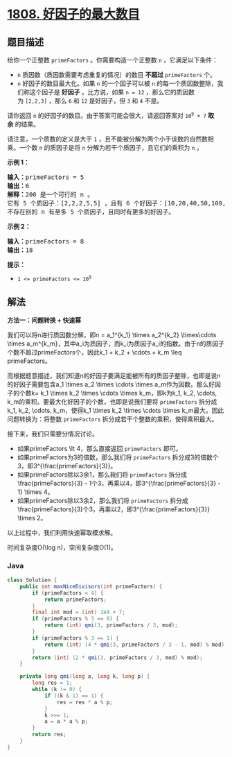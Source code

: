 # [1808. 好因子的最大数目](https://leetcode.cn/problems/maximize-number-of-nice-divisors)

## 题目描述

<p>给你一个正整数 <code>primeFactors</code> 。你需要构造一个正整数 <code>n</code> ，它满足以下条件：</p>

<ul>
	<li><code>n</code> 质因数（质因数需要考虑重复的情况）的数目 <strong>不超过 </strong><code>primeFactors</code> 个。</li>
	<li><code>n</code> 好因子的数目最大化。如果 <code>n</code> 的一个因子可以被 <code>n</code> 的每一个质因数整除，我们称这个因子是 <strong>好因子</strong> 。比方说，如果 <code>n = 12</code> ，那么它的质因数为 <code>[2,2,3]</code> ，那么 <code>6</code> 和 <code>12</code> 是好因子，但 <code>3</code> 和 <code>4</code> 不是。</li>
</ul>

<p>请你返回 <code>n</code> 的好因子的数目。由于答案可能会很大，请返回答案对 <code>10<sup>9</sup> + 7</code> <b>取余</b> 的结果。</p>

<p>请注意，一个质数的定义是大于 <code>1</code> ，且不能被分解为两个小于该数的自然数相乘。一个数 <code>n</code> 的质因子是将 <code>n</code> 分解为若干个质因子，且它们的乘积为 <code>n</code> 。</p>



<p><strong>示例 1：</strong></p>

<pre>
<b>输入：</b>primeFactors = 5
<strong>输出：</strong>6
<b>解释：</b>200 是一个可行的 n 。
它有 5 个质因子：[2,2,2,5,5] ，且有 6 个好因子：[10,20,40,50,100,200] 。
不存在别的 n 有至多 5 个质因子，且同时有更多的好因子。
</pre>

<p><strong>示例 2：</strong></p>

<pre>
<b>输入：</b>primeFactors = 8
<b>输出：</b>18
</pre>



<p><strong>提示：</strong></p>

<ul>
	<li><code>1 <= primeFactors <= 10<sup>9</sup></code></li>
</ul>

## 解法

**方法一：问题转换 + 快速幂**

我们可以将n进行质因数分解，即n = a_1^{k_1} \times a_2^{k_2} \times\cdots \times a_m^{k_m}，其中a_i为质因子，而k_i为质因子a_i的指数。由于n的质因子个数不超过primeFactors个，因此k_1 + k_2 + \cdots + k_m \leq primeFactors。

而根据题意描述，我们知道n的好因子要满足能被所有的质因子整除，也即是说n的好因子需要包含a_1 \times a_2 \times \cdots \times a_m作为因数。那么好因子的个数k= k_1 \times k_2 \times \cdots \times k_m，即k为k_1, k_2, \cdots, k_m的乘积。要最大化好因子的个数，也即是说我们要将 `primeFactors` 拆分成k_1, k_2, \cdots, k_m，使得k_1 \times k_2 \times \cdots \times k_m最大。因此问题转换为：将整数 `primeFactors` 拆分成若干个整数的乘积，使得乘积最大。

接下来，我们只需要分情况讨论。

-   如果primeFactors \lt 4，那么直接返回 `primeFactors` 即可。
-   如果primeFactors为3的倍数，那么我们将 `primeFactors` 拆分成3的倍数个3，即3^{\frac{primeFactors}{3}}。
-   如果primeFactors除以3余1，那么我们将 `primeFactors` 拆分成\frac{primeFactors}{3} - 1个3，再乘以4，即3^{\frac{primeFactors}{3} - 1} \times 4。
-   如果primeFactors除以3余2，那么我们将 `primeFactors` 拆分成\frac{primeFactors}{3}个3，再乘以2，即3^{\frac{primeFactors}{3}} \times 2。

以上过程中，我们利用快速幂取模求解。

时间复杂度O(\log n)，空间复杂度O(1)。

### **Java**

```java
class Solution {
    public int maxNiceDivisors(int primeFactors) {
        if (primeFactors < 4) {
            return primeFactors;
        }
        final int mod = (int) 1e9 + 7;
        if (primeFactors % 3 == 0) {
            return (int) qmi(3, primeFactors / 3, mod);
        }
        if (primeFactors % 3 == 1) {
            return (int) (4 * qmi(3, primeFactors / 3 - 1, mod) % mod);
        }
        return (int) (2 * qmi(3, primeFactors / 3, mod) % mod);
    }

    private long qmi(long a, long k, long p) {
        long res = 1;
        while (k != 0) {
            if ((k & 1) == 1) {
                res = res * a % p;
            }
            k >>= 1;
            a = a * a % p;
        }
        return res;
    }
}
```
